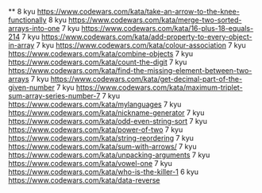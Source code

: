 \*\* 8 kyu https://www.codewars.com/kata/take-an-arrow-to-the-knee-functionally
8 kyu https://www.codewars.com/kata/merge-two-sorted-arrays-into-one
7 kyu https://www.codewars.com/kata/16-plus-18-equals-214
7 kyu https://www.codewars.com/kata/add-property-to-every-object-in-array
7 kyu https://www.codewars.com/kata/colour-association
7 kyu https://www.codewars.com/kata/combine-objects
7 kyu https://www.codewars.com/kata/count-the-digit
7 kyu https://www.codewars.com/kata/find-the-missing-element-between-two-arrays
7 kyu https://www.codewars.com/kata/get-decimal-part-of-the-given-number
7 kyu https://www.codewars.com/kata/maximum-triplet-sum-array-series-number-7
7 kyu https://www.codewars.com/kata/mylanguages
7 kyu https://www.codewars.com/kata/nickname-generator
7 kyu https://www.codewars.com/kata/odd-even-string-sort
7 kyu https://www.codewars.com/kata/power-of-two
7 kyu https://www.codewars.com/kata/string-reordering
7 kyu https://www.codewars.com/kata/sum-with-arrows/
7 kyu https://www.codewars.com/kata/unpacking-arguments
7 kyu https://www.codewars.com/kata/vowel-one
7 kyu https://www.codewars.com/kata/who-is-the-killer-1
6 kyu https://www.codewars.com/kata/data-reverse
